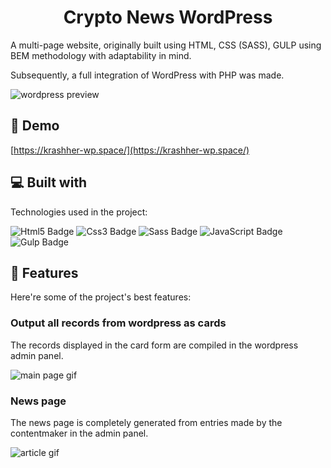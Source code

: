 <h1 align="center" id="title">Crypto News WordPress</h1>

<p id="description">A multi-page website, originally built using HTML, CSS (SASS), GULP using BEM methodology with adaptability in mind. 
  
  Subsequently, a full integration of WordPress with PHP was made.
</p>

<img src="https://www.krashher.ru/images/github/wordpress/wordpressPreview.png" alt="wordpress preview">
<h2>🚀 Demo</h2>

[https://krashher-wp.space/](https://krashher-wp.space/) 

<h2>💻 Built with</h2>

Technologies used in the project:

<div>
  <img src="https://img.shields.io/badge/HTML5-E34F26?style=for-the-badge&logo=html5&logoColor=white" alt="Html5 Badge">
  <img src="https://img.shields.io/badge/CSS3-1572B6?style=for-the-badge&logo=css3&logoColor=white" alt="Css3 Badge">
  <img src="https://img.shields.io/badge/Sass-CC6699?style=for-the-badge&logo=sass&logoColor=white" alt="Sass Badge">
  <img src="https://img.shields.io/badge/JavaScript-323330?style=for-the-badge&logo=javascript&logoColor=F7DF1E" alt="JavaScript Badge">
  <img src="https://img.shields.io/badge/GULP-%23CF4647.svg?style=for-the-badge&logo=gulp&logoColor=white" alt="Gulp Badge">
</div>


<h2>🧐 Features</h2>

Here're some of the project's best features:

<h3>Output all records from wordpress as cards</h3>
<p>The records displayed in the card form are compiled in the wordpress admin panel.</p>
<img src="https://www.krashher.ru/images/github/wordpress/mainPage.gif" alt="main page gif">

<h3>News page</h3>
<p>The news page is completely generated from entries made by the contentmaker in the admin panel.</p>
<img src="https://www.krashher.ru/images/github/wordpress/article.gif" alt="article gif">



